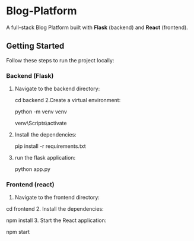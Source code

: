 # Blog-Platform

A full-stack Blog Platform built with **Flask** (backend) and **React** (frontend).  

## Getting Started

Follow these steps to run the project locally:

### Backend (Flask)

1. Navigate to the backend directory:  
   
   cd backend
2.Create a virtual environment:
   
   python -m venv venv

   venv\Scripts\activate
3. Install the dependencies:

   pip install -r requirements.txt
4. run the flask application:
 
   python app.py


### Frontend (react)

1.   Navigate to the frontend directory:

   cd frontend
2. Install the dependencies:

  npm install
3. Start the React application:

  npm start

